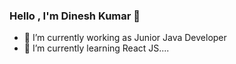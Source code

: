 ### Hello , I'm Dinesh Kumar  👋

- 🔭 I’m currently working as Junior Java Developer
- 🌱 I’m currently learning React JS....

